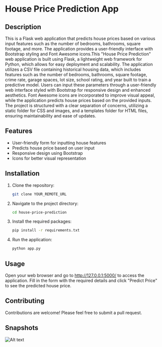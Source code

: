# House Price Prediction App

## Description

This is a Flask web application that predicts house prices based on various input features such as the number of bedrooms, bathrooms, square footage, and more. The application provides a user-friendly interface with Bootstrap styling and Font Awesome icons.This "House Price Prediction" web application is built using Flask, a lightweight web framework for Python, which allows for easy deployment and scalability. The application utilizes a CSV file containing historical housing data, which includes features such as the number of bedrooms, bathrooms, square footage, crime rate, garage spaces, lot size, school rating, and year built to train a predictive model. Users can input these parameters through a user-friendly web interface styled with Bootstrap for responsive design and enhanced aesthetics. Font Awesome icons are incorporated to improve visual appeal, while the application predicts house prices based on the provided inputs. The project is structured with a clear separation of concerns, utilizing a static folder for CSS and images, and a templates folder for HTML files, ensuring maintainability and ease of updates.

## Features

- User-friendly form for inputting house features
- Predicts house price based on user input
- Responsive design using Bootstrap
- Icons for better visual representation

## Installation

1. Clone the repository:
   ```bash
   git clone YOUR_REMOTE_URL
   
2. Navigate to the project directory:
   ```bash
   cd house-price-prediction
   
4. Install the required packages:
   ```bash
   pip install -r requirements.txt

5. Run the application:
   ```bash
   python app.py

## Usage
Open your web browser and go to http://127.0.0.1:5000/ to access the application.
Fill in the form with the required details and click "Predict Price" to see the predicted house price.

## Contributing
Contributions are welcome! Please feel free to submit a pull request.

## Snapshots
![Alt text](snapshots)

